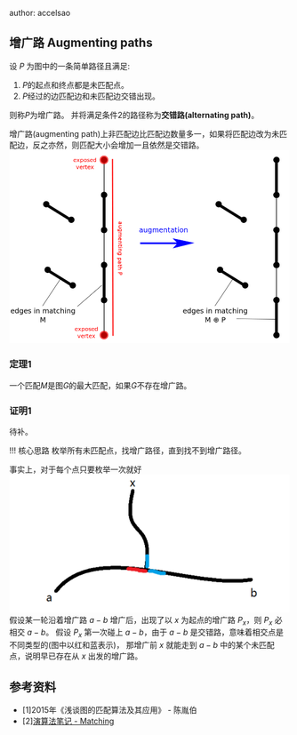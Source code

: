 author: accelsao

## 增广路 Augmenting paths
设 $P$ 为图中的一条简单路径且满足:

1. $P$的起点和终点都是未匹配点。
2. $P$经过的边匹配边和未匹配边交错出现。

则称$P$为增广路。
并将满足条件2的路径称为**交错路(alternating path)**。

增广路(augmenting path)上非匹配边比匹配边数量多一，如果将匹配边改为未匹配边，反之亦然，则匹配大小会增加一且依然是交错路。
![blossom-1](./images/blossom-1.png)

### 定理1
一个匹配$M$是图$G$的最大匹配，如果$G$不存在增广路。

### 证明1
待补。

!!! 核心思路
	枚举所有未匹配点，找增广路径，直到找不到增广路径。

事实上，对于每个点只要枚举一次就好
![blossom-6](./images/blossom-6.png)
假设某一轮沿着增广路 $a - b$ 增广后，出现了以 $x$ 为起点的增广路 $P_x$，则 $P_x$ 必相交 $a - b$。
假设 $P_x$ 第一次碰上 $a - b$，由于 $a - b$ 是交错路，意味着相交点是不同类型的(图中以红和蓝表示)，
那增广前 $x$ 就能走到 $a - b$ 中的某个未匹配点，说明早已存在从 $x$ 出发的增广路。

## 参考资料

- [1]2015年《浅谈图的匹配算法及其应用》 - 陈胤伯
- [2][演算法笔记 - Matching](http://www.csie.ntnu.edu.tw/~u91029/Matching.html)
